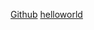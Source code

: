 [Github](https://github.com/sreeju9656/markdown-portfolio/pull/3)
[helloworld](https://atfg.gtechindia.org/resources/intro_to_markdown/)
